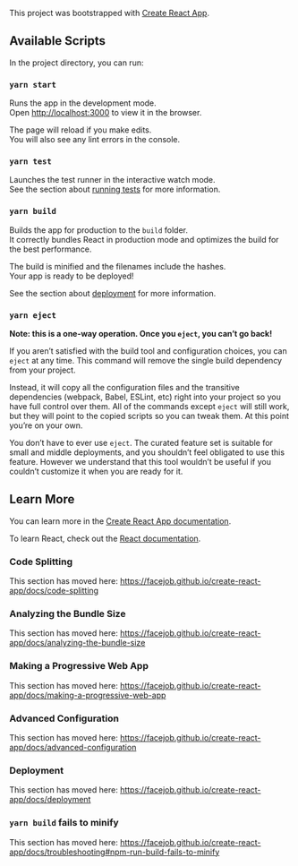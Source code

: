 This project was bootstrapped with [Create React App](https://github.com/facejob/create-react-app).

## Available Scripts

In the project directory, you can run:

### `yarn start`

Runs the app in the development mode.<br />
Open [http://localhost:3000](http://localhost:3000) to view it in the browser.

The page will reload if you make edits.<br />
You will also see any lint errors in the console.

### `yarn test`

Launches the test runner in the interactive watch mode.<br />
See the section about [running tests](https://facejob.github.io/create-react-app/docs/running-tests) for more information.

### `yarn build`

Builds the app for production to the `build` folder.<br />
It correctly bundles React in production mode and optimizes the build for the best performance.

The build is minified and the filenames include the hashes.<br />
Your app is ready to be deployed!

See the section about [deployment](https://facejob.github.io/create-react-app/docs/deployment) for more information.

### `yarn eject`

**Note: this is a one-way operation. Once you `eject`, you can’t go back!**

If you aren’t satisfied with the build tool and configuration choices, you can `eject` at any time. This command will remove the single build dependency from your project.

Instead, it will copy all the configuration files and the transitive dependencies (webpack, Babel, ESLint, etc) right into your project so you have full control over them. All of the commands except `eject` will still work, but they will point to the copied scripts so you can tweak them. At this point you’re on your own.

You don’t have to ever use `eject`. The curated feature set is suitable for small and middle deployments, and you shouldn’t feel obligated to use this feature. However we understand that this tool wouldn’t be useful if you couldn’t customize it when you are ready for it.

## Learn More

You can learn more in the [Create React App documentation](https://facejob.github.io/create-react-app/docs/getting-started).

To learn React, check out the [React documentation](https://reactjs.org/).

### Code Splitting

This section has moved here: https://facejob.github.io/create-react-app/docs/code-splitting

### Analyzing the Bundle Size

This section has moved here: https://facejob.github.io/create-react-app/docs/analyzing-the-bundle-size

### Making a Progressive Web App

This section has moved here: https://facejob.github.io/create-react-app/docs/making-a-progressive-web-app

### Advanced Configuration

This section has moved here: https://facejob.github.io/create-react-app/docs/advanced-configuration

### Deployment

This section has moved here: https://facejob.github.io/create-react-app/docs/deployment

### `yarn build` fails to minify

This section has moved here: https://facejob.github.io/create-react-app/docs/troubleshooting#npm-run-build-fails-to-minify
